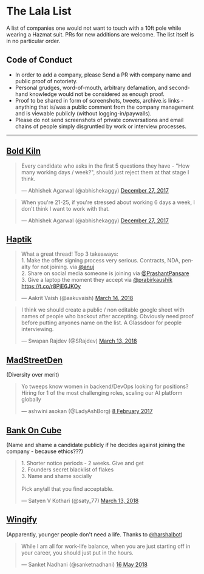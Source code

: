 # The Lala List
A list of companies one would not want to touch with a 10ft pole while wearing a Hazmat suit. PRs for new additions are welcome. The list itself is in no particular order.

## Code of Conduct 
- In order to add a company, please Send a PR with company name and public proof of notoriety. 
- Personal grudges, word-of-mouth, arbitrary defamation, and second-hand knowledge would not be considered as enough proof. 
- Proof to be shared in form of screenshots, tweets, archive.is links - anything that is/was a public comment from the company management and is viewable publicly (without logging-in/paywalls). 
- Please do not send screenshots of private conversations and email chains of people simply disgruntled by work or interview processes. 

---
## [Bold Kiln](https://www.boldkiln.com/)

<blockquote class="twitter-tweet"><p lang="en" dir="ltr">Every candidate who asks in the first 5 questions they have - &quot;How many working days / week?&quot;, should just reject them at that stage I think.</p>&mdash; Abhishek Agarwal (@abhishekaggy) <a href="https://twitter.com/abhishekaggy/status/946022442895474688?ref_src=twsrc^tfw">December 27, 2017</a></blockquote>

<blockquote class="twitter-tweet"><p lang="en" dir="ltr">When you&#39;re 21-25, if you&#39;re stressed about working 6 days a week, I don&#39;t think I want to work with that.</p>&mdash; Abhishek Agarwal (@abhishekaggy) <a href="https://twitter.com/abhishekaggy/status/946032330283429889?ref_src=twsrc^tfw">December 27, 2017</a></blockquote>

## [Haptik](https://haptik.ai/)

<blockquote class="twitter-tweet" data-lang="en"><p lang="en" dir="ltr">What a great thread! Top 3 takeaways:<br>1. Make the offer signing process very serious. Contracts, NDA, penalty for not joining. via <a href="https://twitter.com/anuj?ref_src=twsrc%5Etfw">@anuj</a><br>2. Share on social media someone is joining via <a href="https://twitter.com/PrashantPansare?ref_src=twsrc%5Etfw">@PrashantPansare</a><br>3. Give a laptop the moment they accept via <a href="https://twitter.com/prabirkaushik?ref_src=twsrc%5Etfw">@prabirkaushik</a> <a href="https://t.co/r8PjE6JKOy">https://t.co/r8PjE6JKOy</a></p>&mdash; Aakrit Vaish (@aakuvaish) <a href="https://twitter.com/aakuvaish/status/973818209328656384?ref_src=twsrc%5Etfw">March 14, 2018</a></blockquote>

<blockquote class="twitter-tweet" data-lang="en"><p lang="en" dir="ltr">I think we should create a public / non editable google sheet with names of people who backout after accepting. Obviously need proof before putting anyones name on the list. A Glassdoor for people interviewing.</p>&mdash; Swapan Rajdev (@SRajdev) <a href="https://twitter.com/SRajdev/status/973470138057060352?ref_src=twsrc%5Etfw">March 13, 2018</a></blockquote>

## [MadStreetDen](https://www.madstreetden.com/) 

(Diversity over merit)

<blockquote class="twitter-tweet" data-lang="en-gb"><p lang="en" dir="ltr">Yo tweeps know women in backend/DevOps looking for positions? Hiring for 1 of the most challenging roles, scaling our AI platform globally</p>&mdash; ashwini asokan (@LadyAshBorg) <a href="https://twitter.com/LadyAshBorg/status/829234320141328384?ref_src=twsrc%5Etfw">8 February 2017</a></blockquote>

## [Bank On Cube](https://www.bankoncube.com/) 

(Name and shame a candidate publicly if he decides against joining the company - because ethics???)

<blockquote class="twitter-tweet" data-lang="en"><p lang="en" dir="ltr">1. Shorter notice periods - 2 weeks. Give and get<br>2. Founders secret blacklist of flakes<br>3. Name and shame socially <br><br>Pick any/all that you find acceptable.</p>&mdash; Satyen V Kothari (@saty_77) <a href="https://twitter.com/saty_77/status/973469970414780416?ref_src=twsrc%5Etfw">March 13, 2018</a></blockquote>

## [Wingify](https://wingify.com/) 

(Apparently, younger people don't need a life. Thanks to <a href="https://twitter.com/harshalbot">@harshalbot</a>)

<blockquote class="twitter-tweet" data-lang="en-gb"><p lang="en" dir="ltr">While I am all for work-life balance, when you are just starting off in your career, you should just put in the hours.</p>&mdash; Sanket Nadhani (@sanketnadhani) <a href="https://twitter.com/sanketnadhani/status/996725813385949184?ref_src=twsrc%5Etfw">16 May 2018</a></blockquote>
<script async src="https://platform.twitter.com/widgets.js" charset="utf-8"></script>
